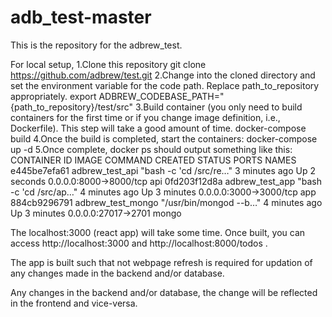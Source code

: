 # adb_test-master
 This is the repository for the adbrew_test.

For local setup, 
1.Clone this repository
git clone https://github.com/adbrew/test.git
2.Change into the cloned directory and set the environment variable for the code path. Replace path_to_repository appropriately.
export ADBREW_CODEBASE_PATH="{path_to_repository}/test/src"
3.Build container (you only need to build containers for the first time or if you change image definition, i.e., Dockerfile). This step will take a good amount of time.
docker-compose build
4.Once the build is completed, start the containers:
docker-compose up -d
5.Once complete, docker ps should output something like this:
CONTAINER ID   IMAGE               COMMAND                  CREATED         STATUS         PORTS                      NAMES
e445be7efa61   adbrew_test_api     "bash -c 'cd /src/re…"   3 minutes ago   Up 2 seconds   0.0.0.0:8000->8000/tcp     api
0fd203f12d8a   adbrew_test_app     "bash -c 'cd /src/ap…"   4 minutes ago   Up 3 minutes   0.0.0.0:3000->3000/tcp     app
884cb9296791   adbrew_test_mongo   "/usr/bin/mongod --b…"   4 minutes ago   Up 3 minutes   0.0.0.0:27017->2701        mongo

The localhost:3000 (react app) will take some time.
Once built, you can access http://localhost:3000 and http://localhost:8000/todos .

The app is built such that not webpage refresh is required for updation of any changes made in the backend and/or database.

Any changes in the backend and/or database, the change will be reflected in the frontend and vice-versa.

